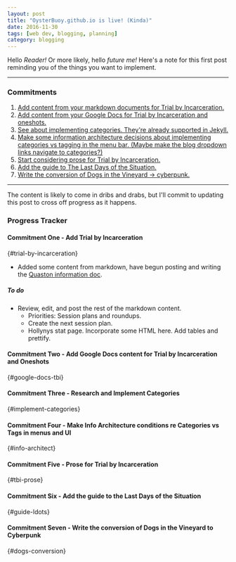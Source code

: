 ```yaml
---
layout: post
title: "OysterBuoy.github.io is live! (Kinda)"
date: 2016-11-30
tags: [web dev, blogging, planning]
category: blogging
---
```


Hello _Reader!_ Or more likely, hello _future me!_ Here's a note for this first post reminding you of the things you want to implement.

---

### Commitments

1. [Add content from your markdown documents for Trial by Incarceration.](#trial-by-incarceration)
2. [Add content from your Google Docs for Trial by Incarceration and oneshots.](#google-docs-tbi)
3. [See about implementing categories. They're already supported in Jekyll.](#implement-categories)
4. [Make some information architecture decisions about implementing categories vs tagging in the menu bar. (Maybe make the blog dropdown links navigate to categories?)](#info-architect)
5. [Start considering prose for Trial by Incarceration.](#tbi-prose)
6. [Add the guide to The Last Days of the Situation.](#guide-ldots)
7. [Write the conversion of Dogs in the Vineyard -> cyberpunk.](#dogs-conversion)

---

The content is likely to come in dribs and drabs, but I'll commit to updating this post to cross off progress as it happens.

### Progress Tracker

#### Commitment One - Add Trial by Incarceration
{#trial-by-incarceration}

- Added some content from markdown, have begun posting and writing the [Quaston information doc](/2016/11/30/Quaston-city-planning-WiP.html).

##### To do

- Review, edit, and post the rest of the markdown content.
  - Priorities: Session plans and roundups.
  - Create the next session plan.
  - Hollynys stat page. Incorporate some HTML here. Add tables and prettify.

#### Commitment Two - Add Google Docs content for Trial by Incarceration and Oneshots
{#google-docs-tbi}

#### Commitment Three - Research and Implement Categories
{#implement-categories}

#### Commitment Four - Make Info Architecture conditions re Categories vs Tags in menus and UI
{#info-architect}

#### Commitment Five - Prose for Trial by Incarceration
{#tbi-prose}

#### Commitment Six - Add the guide to the Last Days of the Situation
{#guide-ldots}

#### Commitment Seven - Write the conversion of Dogs in the Vineyard to Cyberpunk
{#dogs-conversion}
